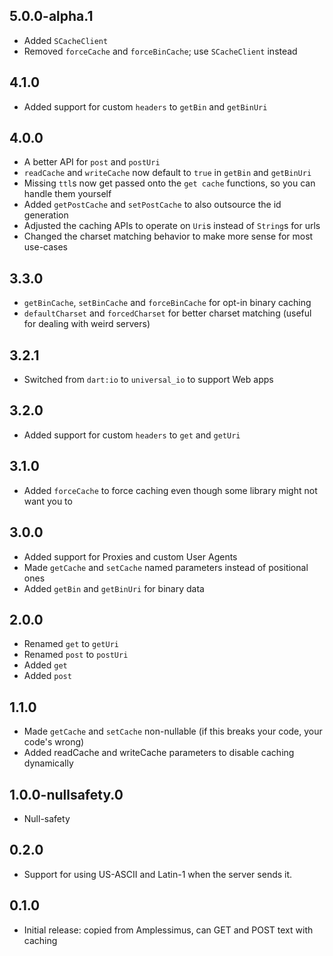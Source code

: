 ## 5.0.0-alpha.1

* Added `SCacheClient`
* Removed `forceCache` and `forceBinCache`; use `SCacheClient` instead

## 4.1.0

* Added support for custom `headers` to `getBin` and `getBinUri`

## 4.0.0

* A better API for `post` and `postUri`
* `readCache` and `writeCache` now default to `true` in `getBin` and `getBinUri`
* Missing `ttl`s now get passed onto the `get cache` functions, so you can
handle them yourself
* Added `getPostCache` and `setPostCache` to also outsource the id generation
* Adjusted the caching APIs to operate on `Uri`s instead of `String`s for urls
* Changed the charset matching behavior to make more sense for most use-cases

## 3.3.0

* `getBinCache`, `setBinCache` and `forceBinCache` for opt-in binary caching
* `defaultCharset` and `forcedCharset` for better charset matching
(useful for dealing with weird servers)

## 3.2.1

* Switched from `dart:io` to `universal_io` to support Web apps

## 3.2.0

* Added support for custom `headers` to `get` and `getUri`

## 3.1.0

* Added `forceCache` to force caching even though some library might not want you to

## 3.0.0

* Added support for Proxies and custom User Agents
* Made `getCache` and `setCache` named parameters instead of positional ones
* Added `getBin` and `getBinUri` for binary data

## 2.0.0

* Renamed `get` to `getUri`
* Renamed `post` to `postUri`
* Added `get`
* Added `post`

## 1.1.0

* Made `getCache` and `setCache` non-nullable (if this breaks your code, your code's wrong)
* Added readCache and writeCache parameters to disable caching dynamically

## 1.0.0-nullsafety.0

* Null-safety

## 0.2.0

* Support for using US-ASCII and Latin-1 when the server sends it.

## 0.1.0

* Initial release: copied from Amplessimus, can GET and POST text with caching
